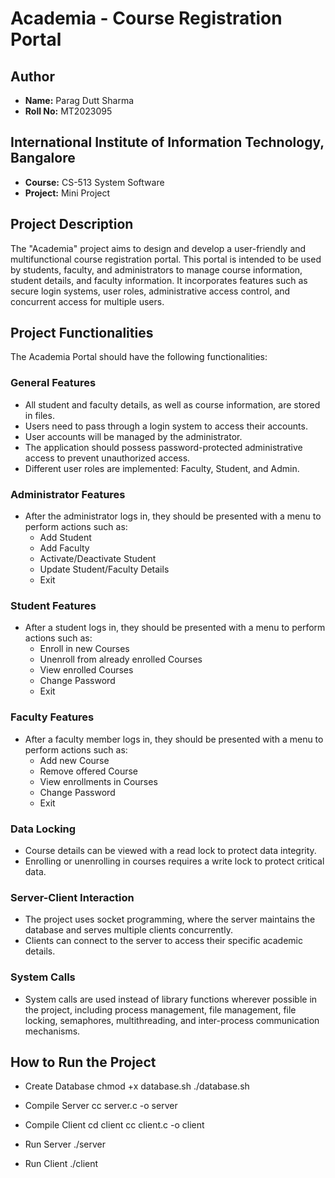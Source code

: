 # Academia - Course Registration Portal

## Author
- **Name:** Parag Dutt Sharma
- **Roll No:** MT2023095

## International Institute of Information Technology, Bangalore
- **Course:** CS-513 System Software
- **Project:** Mini Project

## Project Description
The "Academia" project aims to design and develop a user-friendly and multifunctional course registration portal. This portal is intended to be used by students, faculty, and administrators to manage course information, student details, and faculty information. It incorporates features such as secure login systems, user roles, administrative access control, and concurrent access for multiple users.

## Project Functionalities
The Academia Portal should have the following functionalities:

### General Features
- All student and faculty details, as well as course information, are stored in files.
- Users need to pass through a login system to access their accounts.
- User accounts will be managed by the administrator.
- The application should possess password-protected administrative access to prevent unauthorized access.
- Different user roles are implemented: Faculty, Student, and Admin.

### Administrator Features
- After the administrator logs in, they should be presented with a menu to perform actions such as:
  - Add Student
  - Add Faculty
  - Activate/Deactivate Student
  - Update Student/Faculty Details
  - Exit

### Student Features
- After a student logs in, they should be presented with a menu to perform actions such as:
  - Enroll in new Courses
  - Unenroll from already enrolled Courses
  - View enrolled Courses
  - Change Password
  - Exit

### Faculty Features
- After a faculty member logs in, they should be presented with a menu to perform actions such as:
  - Add new Course
  - Remove offered Course
  - View enrollments in Courses
  - Change Password
  - Exit

### Data Locking
- Course details can be viewed with a read lock to protect data integrity.
- Enrolling or unenrolling in courses requires a write lock to protect critical data.

### Server-Client Interaction
- The project uses socket programming, where the server maintains the database and serves multiple clients concurrently.
- Clients can connect to the server to access their specific academic details.

### System Calls
- System calls are used instead of library functions wherever possible in the project, including process management, file management, file locking, semaphores, multithreading, and inter-process communication mechanisms.


## How to Run the Project

- Create Database
chmod +x database.sh
./database.sh

- Compile Server
cc server.c -o server

- Compile Client
cd client
cc client.c -o client

- Run Server
./server

- Run Client
./client

